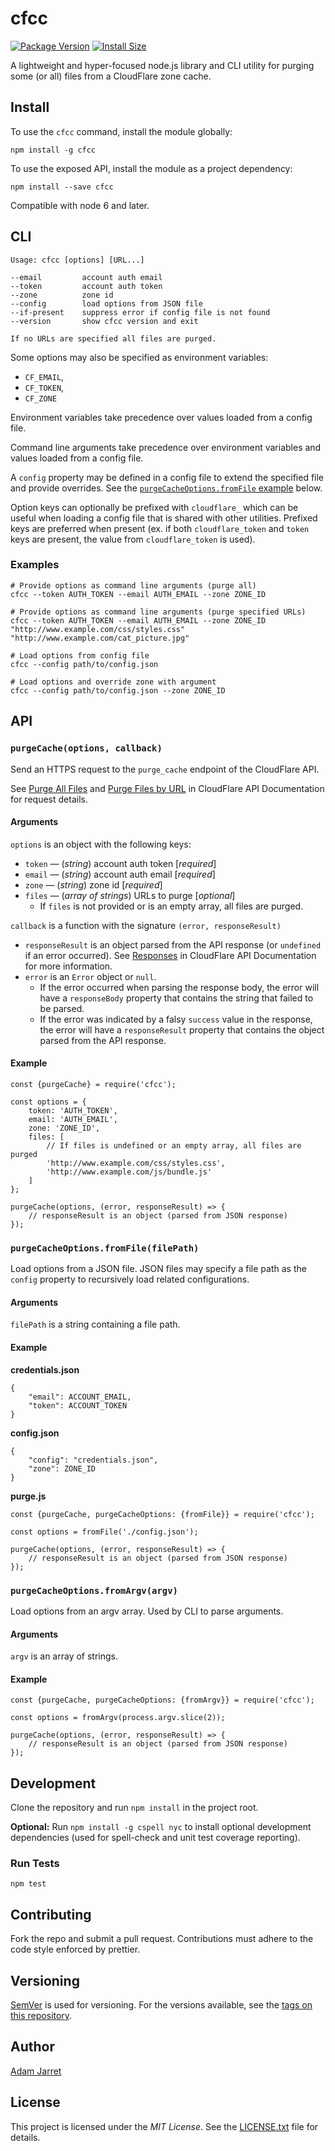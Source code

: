 # cfcc

[![Package Version](https://badgen.net/npm/v/cfcc)](https://npmjs.com/package/cfcc)
[![Install Size](https://badgen.net/packagephobia/install/cfcc)](https://packagephobia.now.sh/result?p=cfcc)

A lightweight and hyper-focused node.js library and CLI utility for purging some (or all) files from a CloudFlare zone cache.

## Install

To use the `cfcc` command, install the module globally:

    npm install -g cfcc

To use the exposed API, install the module as a project dependency:

    npm install --save cfcc

Compatible with node 6 and later.

## CLI

    Usage: cfcc [options] [URL...]

    --email         account auth email
    --token         account auth token
    --zone          zone id
    --config        load options from JSON file
    --if-present    suppress error if config file is not found
    --version       show cfcc version and exit

    If no URLs are specified all files are purged.

Some options may also be specified as environment variables:

-   `CF_EMAIL`,
-   `CF_TOKEN`,
-   `CF_ZONE`

Environment variables take precedence over values loaded from a config file.

Command line arguments take precedence over environment variables and values loaded from a config file.

A `config` property may be defined in a config file to extend the specified file and provide overrides.
See the [`purgeCacheOptions.fromFile` example](#example-1) below.

Option keys can optionally be prefixed with `cloudflare_` which can be useful
when loading a config file that is shared with other utilities.
Prefixed keys are preferred when present (ex. if both `cloudflare_token` and `token` keys are present,
the value from `cloudflare_token` is used).

### Examples

    # Provide options as command line arguments (purge all)
    cfcc --token AUTH_TOKEN --email AUTH_EMAIL --zone ZONE_ID

    # Provide options as command line arguments (purge specified URLs)
    cfcc --token AUTH_TOKEN --email AUTH_EMAIL --zone ZONE_ID "http://www.example.com/css/styles.css" "http://www.example.com/cat_picture.jpg"

    # Load options from config file
    cfcc --config path/to/config.json

    # Load options and override zone with argument
    cfcc --config path/to/config.json --zone ZONE_ID

## API

### `purgeCache(options, callback)`

Send an HTTPS request to the `purge_cache` endpoint of the CloudFlare API.

See [Purge All Files][purge_all] and [Purge Files by URL][purge_by_url] in CloudFlare API Documentation for request details.

#### Arguments

`options` is an object with the following keys:

-   `token` &mdash; (_string_) account auth token [_required_]
-   `email` &mdash; (_string_) account auth email [_required_]
-   `zone` &mdash; (_string_) zone id [_required_]
-   `files` &mdash; (_array of strings_) URLs to purge [_optional_]
    -   If `files` is not provided or is an empty array, all files are purged.

`callback` is a function with the signature `(error, responseResult)`

-   `responseResult` is an object parsed from the API response (or `undefined` if an error occurred).
    See [Responses](https://api.cloudflare.com/#getting-started-responses)
    in CloudFlare API Documentation for more information.
-   `error` is an `Error` object or `null`.
    -   If the error occurred when parsing the response body, the error will have a
        `responseBody` property that contains the string that failed to be parsed.
    -   If the error was indicated by a falsy `success` value in the response,
        the error will have a `responseResult` property that contains the object parsed from the API response.

#### Example

    const {purgeCache} = require('cfcc');

    const options = {
        token: 'AUTH_TOKEN',
        email: 'AUTH_EMAIL',
        zone: 'ZONE_ID',
        files: [
            // If files is undefined or an empty array, all files are purged
            'http://www.example.com/css/styles.css',
            'http://www.example.com/js/bundle.js'
        ]
    };

    purgeCache(options, (error, responseResult) => {
        // responseResult is an object (parsed from JSON response)
    });

### `purgeCacheOptions.fromFile(filePath)`

Load options from a JSON file.
JSON files may specify a file path as the `config` property to recursively load related configurations.

#### Arguments

`filePath` is a string containing a file path.

#### Example

**credentials.json**

    {
        "email": ACCOUNT_EMAIL,
        "token": ACCOUNT_TOKEN
    }

**config.json**

    {
        "config": "credentials.json",
        "zone": ZONE_ID
    }

**purge.js**

    const {purgeCache, purgeCacheOptions: {fromFile}} = require('cfcc');

    const options = fromFile('./config.json');

    purgeCache(options, (error, responseResult) => {
        // responseResult is an object (parsed from JSON response)
    });

### `purgeCacheOptions.fromArgv(argv)`

Load options from an argv array. Used by CLI to parse arguments.

#### Arguments

`argv` is an array of strings.

#### Example

    const {purgeCache, purgeCacheOptions: {fromArgv}} = require('cfcc');

    const options = fromArgv(process.argv.slice(2));

    purgeCache(options, (error, responseResult) => {
        // responseResult is an object (parsed from JSON response)
    });

## Development

Clone the repository and run `npm install` in the project root.

**Optional:** Run `npm install -g cspell nyc` to install optional development dependencies
(used for spell-check and unit test coverage reporting).

### Run Tests

    npm test

## Contributing

Fork the repo and submit a pull request.
Contributions must adhere to the code style enforced by prettier.

## Versioning

[SemVer][semver] is used for versioning.
For the versions available, see the [tags on this repository][tags].

## Author

[Adam Jarret](https://atj.me)

## License

This project is licensed under the _MIT License_.
See the [LICENSE.txt][license] file for details.

[semver]: https://semver.org/
[tags]: https://github.com/adamjarret/cfcc/tags
[license]: https://github.com/adamjarret/cfcc/blob/master/LICENSE.txt
[purge_all]: https://api.cloudflare.com/#zone-purge-all-files
[purge_by_url]: https://api.cloudflare.com/#zone-purge-files-by-url
